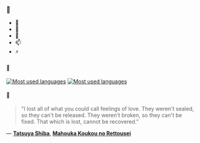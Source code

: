 ### 👋

- 🔭
- 🌱
- 💬
- 📫
- ⚡

#### 🧏

[![Most used languages](https://github-readme-stats-aynah.vercel.app/api/top-langs/?username=aynh&theme=solarized-dark&langs_count=6&layout=compact&hide_title=true)](https://github.com/anuraghazra/github-readme-stats#gh-dark-mode-only)
[![Most used languages](https://github-readme-stats-aynah.vercel.app/api/top-langs/?username=aynh&theme=solarized-light&langs_count=6&layout=compact&hide_title=true)](https://github.com/anuraghazra/github-readme-stats#gh-light-mode-only)

#### 💬

> "I lost all of what you could call feelings of love. They weren't sealed, so they can't be released. They weren't broken, so they can't be fixed. That which is lost, cannot be recovered."

&mdash; [**Tatsuya Shiba**](https://myanimelist.net/character.php?q=Tatsuya%20Shiba&cat=character), [**Mahouka Koukou no Rettousei**](https://myanimelist.net/search/all?q=Mahouka%20Koukou%20no%20Rettousei&cat=all)
